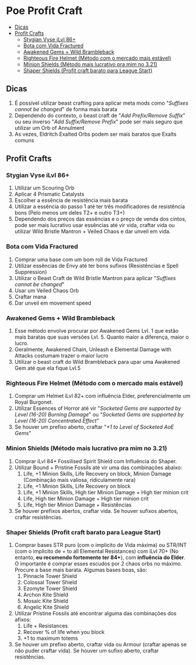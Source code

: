 # Poe Profit Craft

- [Dicas](#dicas)
- [Profit Crafts](#profit-crafts)
  - [Stygian Vyse iLvl 86+](#stygian-vyse-ilvl-86)
  - [Bota com Vida Fractured](#bota-com-vida-fractured)
  - [Awakened Gems + Wild Brambleback](#awakened-gems--wild-brambleback)
  - [Righteous Fire Helmet (Método com o mercado mais estável)](#righteous-fire-helmet-método-com-o-mercado-mais-estável)
  - [Minion Shields (Método mais lucrativo pra mim no 3.21)](#minion-shields-método-mais-lucrativo-pra-mim-no-321)
  - [Shaper Shields (Profit craft barato para League Start)](#shaper-shields-profit-craft-barato-para-league-start)

## Dicas

1. É possível utilizar beast crafting para aplicar meta mods como "*Suffixes cannot be changed*" de forma mais barata
2. Dependendo do contexto, o beast craft de "*Add Prefix/Remove Suffix*" ou seu inverso "*Add Suffix/Remove Prefix*" pode ser mais seguro que utilizar um Orb of Annulment
3. As vezes, Eldritch Exalted Orbs podem ser mais baratos que Exalts comuns

## Profit Crafts

### Stygian Vyse iLvl 86+

1. Utilizar um Scouring Orb
2. Aplicar 4 Prismatic Catalysts
3. Escolher a essência de resistência mais barata
4. Utilizar a essência do passo 1 até ter três modificadores de resistência bons (Pelo menos um deles T2+ e outro T3+)
5. Dependendo dos preços das essências e o preço de venda dos cintos, pode ser mais lucrativo usar essências até vir vida, craftar vida ou utilizar Wild Bristle Mantron + Veiled Chaos e dar unveil em vida.

### Bota com Vida Fractured

1. Comprar uma base com um bom roll de Vida Fractured
2. Utilizar essências de Envy até ter bons sufixos (Resistências e Spell Suppression)
3. Utilizar o Beast Craft de Wild Bristle Mantron para aplicar "*Suffixes cannot be changed*"
4. Usar um Veiled Chaos Orb
5. Craftar mana
6. Dar unveil em movement speed

### Awakened Gems + Wild Brambleback

1. Esse método envolve procurar por Awakened Gems Lvl. 1 que estão mais baratas que suas versões Lvl. 5. Quanto maior a diferença, maior o lucro.
2. Geralmente, Awakened Chain, Unleash e Elemental Damage with Attacks costumam trazer o maior lucro
3. Utilizar o beast craft do Wild Brambleback para upar uma Awakened Gem até que ela fique Lvl.5

### Righteous Fire Helmet (Método com o mercado mais estável)

1. Comprar um Helmet iLvl 82+ com influência Elder, preferencialmente um Royal Burgonet.
2. Utilizar Essences of Horror até vir "*Socketed Gems are supported by Level (16-20) Burning Damage*" ou "*Socketed Gems are supported by Level (16-20) Concentrated Effect*"
3. Se houver um prefixo aberto, craftar "*+1 to Level of Socketed AoE Gems*"

### Minion Shields (Método mais lucrativo pra mim no 3.21)

1. Comprar iLvl 84+ Fossilised Spirit Shield com Influência do Shaper.
2. Utilizar Bound + Pristine Fossils até vir uma das combinações abaixo:
	1. Life, +1 Minion Skills, Life Recovery on block, Minion Damage (Combinação mais valiosa, ridiculamente rara)
	2. Life, +1 Minion Skills, Life Recovery on block
	3. Life, +1 Minion Skills, High tier Minion Damage  + High tier minion crit
	4. Life, High tier Minion Damage + High tier minion crit
	5. Life, High tier Minion Damage + Resistências
3. Se houver prefixos abertos, craftar vida. Se houver sufixos abertos, craftar resistências.

### Shaper Shields (Profit craft barato para League Start)

1. Comprar bases STR puro (com o implicito de Vida máxima) ou STR/INT (com o implicito de + to all Elemental Resistances) com iLvl 70+ (No entanto, **eu recomendo fortemente ter 84+**), com **influência do Elder**. O importante é comprar esses escudos por 2 chaos orbs no máximo. Procure a base mais barata. Algumas bases boas, são:
	1. Pinnacle Tower Shield
	2. Colossal Tower Shield
	3. Ezomyte Tower Shield
	4. Archon Kite Shield
	5. Mosaic Kite Shield
	6. Angelic Kite Shield
2. Utilizar Pristine Fossils até encontrar alguma das combinações dos afixos:
	1. Life + Resistances
	2. Recover % of life when you block
	3. +1 to maximum totems
3. Se houver um prefixo aberto, craftar vida ou Armour (craftar apenas se não puder craftar vida). Se houver um sufixo aberto, craftar resistências.
